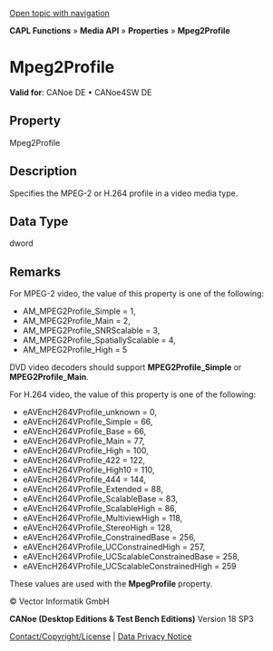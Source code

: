 [Open topic with navigation](../../../../../CANoeDEFamily.htm#Topics/CAPLFunctions/Media/Properties/CAPLfunctionMpeg2Profile.md)

**CAPL Functions** » **Media API** » **Properties** » **Mpeg2Profile**

# Mpeg2Profile

**Valid for**: CANoe DE • CANoe4SW DE

## Property

Mpeg2Profile

## Description

Specifies the MPEG-2 or H.264 profile in a video media type.

## Data Type

dword

## Remarks

For MPEG-2 video, the value of this property is one of the following:

- AM_MPEG2Profile_Simple = 1,
- AM_MPEG2Profile_Main = 2,
- AM_MPEG2Profile_SNRScalable = 3,
- AM_MPEG2Profile_SpatiallyScalable = 4,
- AM_MPEG2Profile_High = 5

DVD video decoders should support **MPEG2Profile_Simple** or **MPEG2Profile_Main**.

For H.264 video, the value of this property is one of the following:

- eAVEncH264VProfile_unknown = 0,
- eAVEncH264VProfile_Simple = 66,
- eAVEncH264VProfile_Base = 66,
- eAVEncH264VProfile_Main = 77,
- eAVEncH264VProfile_High = 100,
- eAVEncH264VProfile_422 = 122,
- eAVEncH264VProfile_High10 = 110,
- eAVEncH264VProfile_444 = 144,
- eAVEncH264VProfile_Extended = 88,
- eAVEncH264VProfile_ScalableBase = 83,
- eAVEncH264VProfile_ScalableHigh = 86,
- eAVEncH264VProfile_MultiviewHigh = 118,
- eAVEncH264VProfile_StereoHigh = 128,
- eAVEncH264VProfile_ConstrainedBase = 256,
- eAVEncH264VProfile_UCConstrainedHigh = 257,
- eAVEncH264VProfile_UCScalableConstrainedBase = 258,
- eAVEncH264VProfile_UCScalableConstrainedHigh = 259

These values are used with the **MpegProfile** property.

© Vector Informatik GmbH

**CANoe (Desktop Editions & Test Bench Editions)** Version 18 SP3

[Contact/Copyright/License](../../../Shared/ContactCopyrightLicense.md) | [Data Privacy Notice](https://www.vector.com/int/en/company/get-info/privacy-policy/)